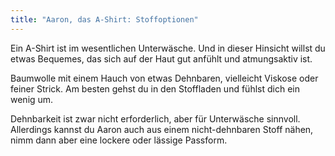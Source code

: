 ```yaml
---
title: "Aaron, das A-Shirt: Stoffoptionen"
---
```


Ein A-Shirt ist im wesentlichen Unterwäsche. Und in dieser Hinsicht willst du etwas Bequemes, das sich auf der Haut gut anfühlt und atmungsaktiv ist.

Baumwolle mit einem Hauch von etwas Dehnbaren, vielleicht Viskose oder feiner Strick. Am besten gehst du in den Stoffladen und fühlst dich ein wenig um.

<Note>

Dehnbarkeit ist zwar nicht erforderlich, aber für Unterwäsche sinnvoll. Allerdings kannst du Aaron auch aus einem nicht-dehnbaren Stoff nähen, nimm dann aber eine lockere oder lässige Passform.

</Note>
